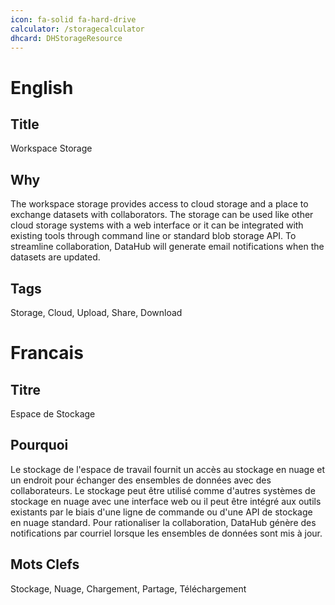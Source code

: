 ```yaml
--- 
icon: fa-solid fa-hard-drive
calculator: /storagecalculator
dhcard: DHStorageResource
--- 
```


# English

## Title

Workspace Storage

## Why

The workspace storage provides access to cloud storage and a place to exchange datasets with collaborators. The storage can be used like other cloud storage systems with a web interface or it can be integrated with existing tools through command line or standard blob storage API. To streamline collaboration, DataHub will generate email notifications when the datasets are updated.

## Tags

Storage, Cloud, Upload, Share, Download

# Francais

## Titre

Espace de Stockage

## Pourquoi

Le stockage de l'espace de travail fournit un accès au stockage en nuage et un endroit pour échanger des ensembles de données avec des collaborateurs. Le stockage peut être utilisé comme d'autres systèmes de stockage en nuage avec une interface web ou il peut être intégré aux outils existants par le biais d'une ligne de commande ou d'une API de stockage en nuage standard. Pour rationaliser la collaboration, DataHub génère des notifications par courriel lorsque les ensembles de données sont mis à jour.

## Mots Clefs

Stockage, Nuage, Chargement, Partage, Téléchargement

